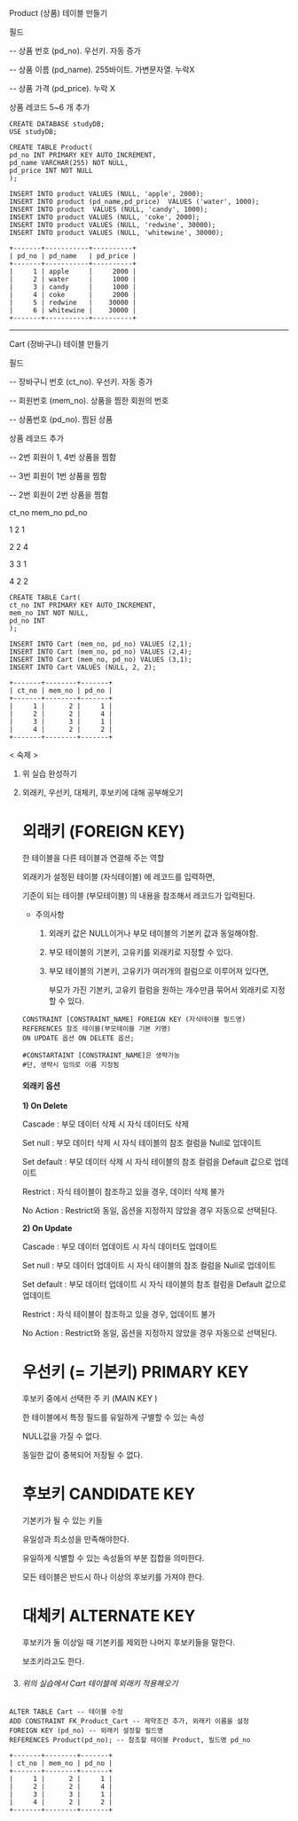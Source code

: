 Product (상품) 테이블 만들기

필드

-- 상품 번호 (pd_no). 우선키. 자동 증가

-- 상품 이름 (pd_name). 255바이트. 가변문자열. 누락X

--  상품 가격 (pd_price). 누락 X

상품 레코드 5~6 개 추가

```mariadb
CREATE DATABASE studyDB;
USE studyDB;

CREATE TABLE Product(
pd_no INT PRIMARY KEY AUTO_INCREMENT,
pd_name VARCHAR(255) NOT NULL,
pd_price INT NOT NULL
);

INSERT INTO product VALUES (NULL, 'apple', 2000);
INSERT INTO product (pd_name,pd_price)  VALUES ('water', 1000);
INSERT INTO product  VALUES (NULL, 'candy', 1000);
INSERT INTO product VALUES (NULL, 'coke', 2000);
INSERT INTO product VALUES (NULL, 'redwine', 30000);
INSERT INTO product VALUES (NULL, 'whitewine', 30000);

+-------+-----------+----------+
| pd_no | pd_name   | pd_price |
+-------+-----------+----------+
|     1 | apple     |     2000 |
|     2 | water     |     1000 |
|     3 | candy     |     1000 |
|     4 | coke      |     2000 |
|     5 | redwine   |    30000 |
|     6 | whitewine |    30000 |
+-------+-----------+----------+
```



---

Cart (장바구니) 테이블 만들기

필드

-- 장바구니 번호 (ct_no). 우선키. 자동 증가

-- 회원번호 (mem_no). 상품을 찜한 회원의 번호

-- 상품번호 (pd_no). 찜된 상품

상품 레코드 추가

-- 2번 회원이 1, 4번 상품을 찜함

-- 3번 회원이 1번 상품을 찜함

-- 2번 회원이 2번 상품을 찜함

ct_no		mem_no		pd_no

1					2					1

2					2					4

3					3					1

4					2					2

```mariadb
CREATE TABLE Cart(
ct_no INT PRIMARY KEY AUTO_INCREMENT,
mem_no INT NOT NULL,
pd_no INT
);

INSERT INTO Cart (mem_no, pd_no) VALUES (2,1);
INSERT INTO Cart (mem_no, pd_no) VALUES (2,4);
INSERT INTO Cart (mem_no, pd_no) VALUES (3,1);
INSERT INTO Cart VALUES (NULL, 2, 2);

+-------+--------+-------+
| ct_no | mem_no | pd_no |
+-------+--------+-------+
|     1 |      2 |     1 |
|     2 |      2 |     4 |
|     3 |      3 |     1 |
|     4 |      2 |     2 |
+-------+--------+-------+
```



< 숙제 >

1. 위 실습 완성하기

2. 외래키, 우선키, 대체키, 후보키에 대해 공부해오기

   # **외래키 (FOREIGN KEY)**

   한 테이블을 다른 테이블과 연결해 주는 역할

   외래키가 설정된 테이블 (자식테이블) 에 레코드를 입력하면, 

   기준이 되는 테이블 (부모테이블) 의 내용을 참조해서 레코드가 입력된다.

   - 주의사항

     1. 외래키 값은 NULL이거나 부모 테이블의 기본키 값과 동일해야함.

     2. 부모 테이블의 기본키, 고유키를 외래키로 지정할 수 있다.

     3. 부모 테이블의 기본키, 고유키가 여러개의 컬럼으로 이루어져 있다면,

        부모가 가진 기본키, 고유키 컬럼을 원하는 개수만큼 묶어서 외래키로 지정할 수 있다.

   ```mariadb
   CONSTRAINT [CONSTRAINT_NAME] FOREIGN KEY (자식테이블 필드명)
   REFERENCES 참조 테이블(부모테이블 기본 키명)
   ON UPDATE 옵션 ON DELETE 옵션;
   
   #CONSTARTAINT [CONSTRAINT_NAME]은 생략가능
   #단, 생략시 임의로 이름 지정됨
   ```

   #### 외래키 옵션

   **1) On Delete**

    Cascade : 부모 데이터 삭제 시 자식 데이터도 삭제 

    Set null : 부모 데이터 삭제 시 자식 테이블의 참조 컬럼을 Null로 업데이트

    Set default : 부모 데이터 삭제 시 자식 테이블의 참조 컬럼을 Default 값으로 업데이트

    Restrict : 자식 테이블이 참조하고 있을 경우, 데이터 삭제 불가

    No Action : Restrict와 동일, 옵션을 지정하지 않았을 경우 자동으로 선택된다.


    
   **2) On Update**

    Cascade : 부모 데이터 업데이트 시 자식 데이터도 업데이트 

    Set null : 부모 데이터 업데이트 시 자식 테이블의 참조 컬럼을 Null로 업데이트

    Set default : 부모 데이터 업데이트 시 자식 테이블의 참조 컬럼을 Default 값으로 업데이트

    Restrict : 자식 테이블이 참조하고 있을 경우, 업데이트 불가

    No Action : Restrict와 동일, 옵션을 지정하지 않았을 경우 자동으로 선택된다.

   

   # **우선키 (= 기본키)** PRIMARY KEY

   후보키 중에서 선택한 주 키 (MAIN KEY )

   한 테이블에서 특정 필드를 유일하게 구별할 수 있는 속성

   NULL값을 가질 수 없다.

   동일한 값이 중복되어 저장될 수 없다.

   

   

   # **후보키** CANDIDATE KEY

   기본키가 될 수 있는 키들

   유일성과 최소성을 만족해야한다.

   유일하게 식별할 수 있는 속성들의 부분 집합을 의미한다.

   모든 테이블은 반드시 하나 이상의 후보키를 가져야 한다.

   

   # **대체키** ALTERNATE KEY

   후보키가 둘 이상일 때 기본키를 제외한 나머지 후보키들을 말한다.

   보조키라고도 한다.

   

   

3. ###### 위의 실습에서 Cart 테이블에 외래키 적용해오기

```mariadb
ALTER TABLE Cart -- 테이블 수정
ADD CONSTRAINT FK_Product_Cart -- 제약조건 추가, 외래키 이름을 설정
FOREIGN KEY (pd_no) -- 외래키 설정할 필드명
REFERENCES Product(pd_no); -- 참조할 테이블 Product, 필드명 pd_no

+-------+--------+-------+
| ct_no | mem_no | pd_no |
+-------+--------+-------+
|     1 |      2 |     1 |
|     2 |      2 |     4 |
|     3 |      3 |     1 |
|     4 |      2 |     2 |
+-------+--------+-------+
```

